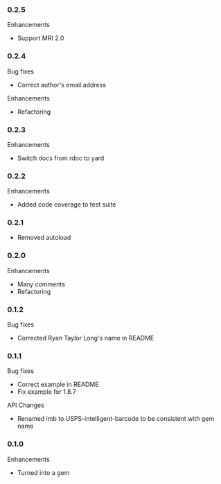 ### 0.2.5

Enhancements

* Support MRI 2.0

### 0.2.4

Bug fixes

* Correct author's email address

Enhancements

* Refactoring

### 0.2.3

Enhancements

* Switch docs from rdoc to yard

### 0.2.2

Enhancements

* Added code coverage to test suite

### 0.2.1

* Removed autoload

### 0.2.0

Enhancements

* Many comments
* Refactoring

### 0.1.2

Bug fixes

* Corrected Ryan Taylor Long's name in README

### 0.1.1

Bug fixes

* Correct example in README
* Fix example for 1.8.7

API Changes

* Renamed imb to USPS-intelligent-barcode to be consistent with gem name

### 0.1.0

Enhancements

* Turned into a gem
